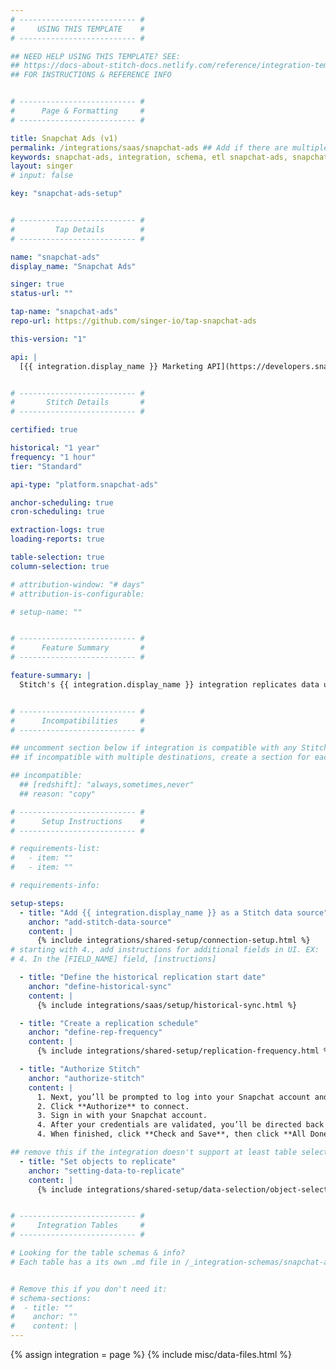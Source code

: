 ```yaml
---
# -------------------------- #
#     USING THIS TEMPLATE    #
# -------------------------- #

## NEED HELP USING THIS TEMPLATE? SEE:
## https://docs-about-stitch-docs.netlify.com/reference/integration-templates/saas/
## FOR INSTRUCTIONS & REFERENCE INFO


# -------------------------- #
#      Page & Formatting     #
# -------------------------- #

title: Snapchat Ads (v1)
permalink: /integrations/saas/snapchat-ads ## Add if there are multiple versions: /vVERSION
keywords: snapchat-ads, integration, schema, etl snapchat-ads, snapchat-ads etl, snapchat-ads schema
layout: singer
# input: false

key: "snapchat-ads-setup"


# -------------------------- #
#         Tap Details        #
# -------------------------- #

name: "snapchat-ads"
display_name: "Snapchat Ads"

singer: true
status-url: ""

tap-name: "snapchat-ads"
repo-url: https://github.com/singer-io/tap-snapchat-ads

this-version: "1"

api: |
  [{{ integration.display_name }} Marketing API](https://developers.snapchat.com/api/docs/){:target="new"}


# -------------------------- #
#       Stitch Details       #
# -------------------------- #

certified: true 

historical: "1 year"
frequency: "1 hour"
tier: "Standard"

api-type: "platform.snapchat-ads"

anchor-scheduling: true
cron-scheduling: true

extraction-logs: true
loading-reports: true

table-selection: true
column-selection: true

# attribution-window: "# days"
# attribution-is-configurable: 

# setup-name: ""


# -------------------------- #
#      Feature Summary       #
# -------------------------- #

feature-summary: |
  Stitch's {{ integration.display_name }} integration replicates data using the {{ integration.api | flatify | strip }}. Refer to the [Schema](#schema) section for a list of objects available for replication.


# -------------------------- #
#      Incompatibilities     #
# -------------------------- #

## uncomment section below if integration is compatible with any Stitch destinations
## if incompatible with multiple destinations, create a section for each destination

## incompatible:
  ## [redshift]: "always,sometimes,never"
  ## reason: "copy" 

# -------------------------- #
#      Setup Instructions    #
# -------------------------- #

# requirements-list:
#   - item: ""
#   - item: ""

# requirements-info:

setup-steps:
  - title: "Add {{ integration.display_name }} as a Stitch data source"
    anchor: "add-stitch-data-source"
    content: |
      {% include integrations/shared-setup/connection-setup.html %}
# starting with 4., add instructions for additional fields in UI. EX:
# 4. In the [FIELD_NAME] field, [instructions]

  - title: "Define the historical replication start date"
    anchor: "define-historical-sync"
    content: |
      {% include integrations/saas/setup/historical-sync.html %}

  - title: "Create a replication schedule"
    anchor: "define-rep-frequency"
    content: |
      {% include integrations/shared-setup/replication-frequency.html %}

  - title: "Authorize Stitch"
    anchor: "authorize-stitch"
    content: |
      1. Next, you’ll be prompted to log into your Snapchat account and approve Stitch’s access to your {{ integration.display_name }} data. **Note that we will only ever read your data.**
      2. Click **Authorize** to connect.
      3. Sign in with your Snapchat account.
      4. After your credentials are validated, you’ll be directed back to Stitch and prompted to select the {{ integration.display_name }} accounts you want to for which you want to run extractions.
      4. When finished, click **Check and Save**, then click **All Done**.

## remove this if the integration doesn't support at least table selection
  - title: "Set objects to replicate"
    anchor: "setting-data-to-replicate"
    content: |
      {% include integrations/shared-setup/data-selection/object-selection.html %} 


# -------------------------- #
#     Integration Tables     #
# -------------------------- #

# Looking for the table schemas & info?
# Each table has a its own .md file in /_integration-schemas/snapchat-ads


# Remove this if you don't need it:
# schema-sections:
#  - title: ""
#    anchor: ""
#    content: |
---
```

{% assign integration = page %}
{% include misc/data-files.html %}